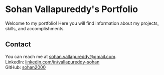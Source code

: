 # Sohan Vallapureddy's Portfolio

Welcome to my portfolio! Here you will find information about my projects, skills, and accomplishments.

## Contact

You can reach me at [sohan.vallapureddy@gmail.com](mailto:sohan.vallapureddy@gmail.com).  
LinkedIn: [linkedin.com/in/vallapureddy-sohan](https://linkedin.com/in/vallapureddy-sohan)  
GitHub: [sohan2000](https://github.com/sohan2000)